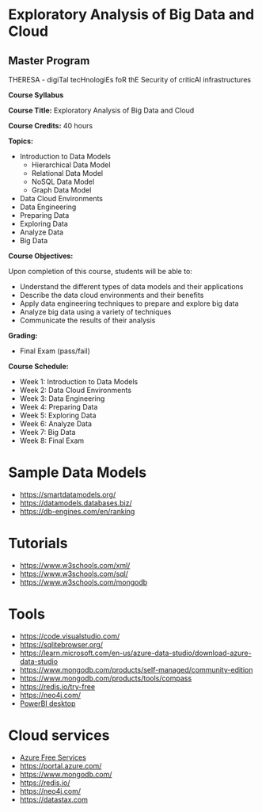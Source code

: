 # Exploratory Analysis of Big Data and Cloud 

## Master Program
THERESA - digiTal tecHnologiEs foR thE Security of criticAl infrastructures

**Course Syllabus**  
  

**Course Title:** Exploratory Analysis of Big Data and Cloud  

**Course Credits:** 40 hours  

**Topics:**  
*   Introduction to Data Models     
    *   Hierarchical Data Model  
    *   Relational Data Model          
    *   NoSQL Data Model         
    *   Graph Data Model          
*   Data Cloud Environments      
*   Data Engineering      
*   Preparing Data      
*   Exploring Data      
*   Analyze Data      
*   Big Data  
     
**Course Objectives:**  
  
Upon completion of this course, students will be able to:  
*   Understand the different types of data models and their applications  
*   Describe the data cloud environments and their benefits  
*   Apply data engineering techniques to prepare and explore big data  
*   Analyze big data using a variety of techniques   
*   Communicate the results of their analysis  
    
 
**Grading:**  
*   Final Exam (pass/fail)  
  
**Course Schedule:**  
*   Week 1: Introduction to Data Models  
*   Week 2: Data Cloud Environments  
*   Week 3: Data Engineering      
*   Week 4: Preparing Data  
*   Week 5: Exploring Data  
*   Week 6: Analyze Data  
*   Week 7: Big Data  
*   Week 8: Final Exam

 # Sample Data Models 
* https://smartdatamodels.org/
* https://datamodels.databases.biz/
* https://db-engines.com/en/ranking

# Tutorials
* https://www.w3schools.com/xml/
* https://www.w3schools.com/sql/
* https://www.w3schools.com/mongodb

# Tools
* https://code.visualstudio.com/
* https://sqlitebrowser.org/
* https://learn.microsoft.com/en-us/azure-data-studio/download-azure-data-studio
* https://www.mongodb.com/products/self-managed/community-edition
* https://www.mongodb.com/products/tools/compass
* https://redis.io/try-free
* https://neo4j.com/
* [PowerBI desktop](https://www.microsoft.com/en-us/power-platform/products/power-bi/desktop)



# Cloud services 
* [Azure Free Services](https://azure.microsoft.com/en-us/free/students)
* https://portal.azure.com/
* https://www.mongodb.com/
* https://redis.io/
* https://neo4j.com/
* https://datastax.com

